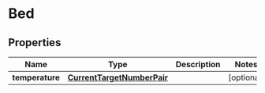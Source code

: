 
# Bed

## Properties
Name | Type | Description | Notes
------------ | ------------- | ------------- | -------------
**temperature** | [**CurrentTargetNumberPair**](CurrentTargetNumberPair.md) |  |  [optional]



